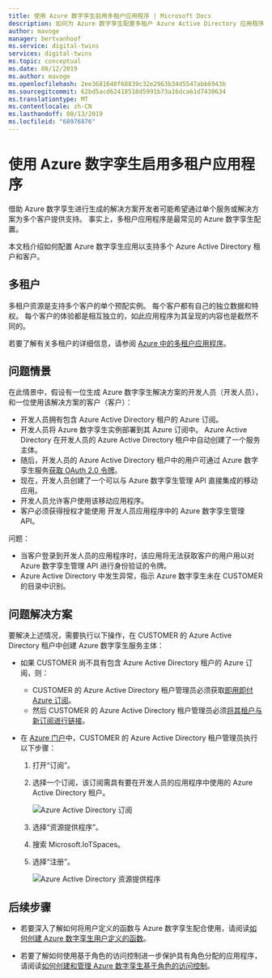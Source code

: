 ```yaml
---
title: 使用 Azure 数字孪生启用多租户应用程序 | Microsoft Docs
description: 如何为 Azure 数字孪生配置多租户 Azure Active Directory 应用程序。
author: mavoge
manager: bertvanhoof
ms.service: digital-twins
services: digital-twins
ms.topic: conceptual
ms.date: 08/12/2019
ms.author: mavoge
ms.openlocfilehash: 2ee3681640f68839c32e2963b34d5547abb6943b
ms.sourcegitcommit: 62bd5acd62418518d5991b73a16dca61d7430634
ms.translationtype: MT
ms.contentlocale: zh-CN
ms.lasthandoff: 08/13/2019
ms.locfileid: "68976876"
---
```

# <a name="enable-multitenant-applications-with-azure-digital-twins"></a>使用 Azure 数字孪生启用多租户应用程序

借助 Azure 数字孪生进行生成的解决方案开发者可能希望通过单个服务或解决方案为多个客户提供支持。 事实上，多租户应用程序是最常见的 Azure 数字孪生配置。

本文档介绍如何配置 Azure 数字孪生应用以支持多个 Azure Active Directory 租户和客户。

## <a name="multitenancy"></a>多租户

多租户资源是支持多个客户的单个预配实例。 每个客户都有自己的独立数据和特权。 每个客户的体验都是相互独立的，如此应用程序为其呈现的内容也是截然不同的。

若要了解有关多租户的详细信息，请参阅 [Azure 中的多租户应用程序](https://docs.microsoft.com/azure/dotnet-develop-multitenant-applications)。

## <a name="problem-scenario"></a>问题情景

在此情景中，假设有一位生成 Azure 数字孪生解决方案的开发人员（开发人员），和一位使用该解决方案的客户（客户）：

- 开发人员拥有包含 Azure Active Directory 租户的 Azure 订阅。
- 开发人员将 Azure 数字孪生实例部署到其 Azure 订阅中。 Azure Active Directory 在开发人员的 Azure Active Directory 租户中自动创建了一个服务主体。
- 随后，开发人员的 Azure Active Directory 租户中的用户可通过 Azure 数字孪生服务[获取 OAuth 2.0 令牌](./security-authenticating-apis.md)。
- 现在，开发人员创建了一个可以与 Azure 数字孪生管理 API 直接集成的移动应用。
- 开发人员允许客户使用该移动应用程序。
- 客户必须获得授权才能使用 开发人员应用程序中的 Azure 数字孪生管理 API。

问题：

- 当客户登录到开发人员的应用程序时，该应用将无法获取客户的用户用以对 Azure 数字孪生管理 API 进行身份验证的令牌。
- Azure Active Directory 中发生异常，指示 Azure 数字孪生未在 CUSTOMER 的目录中识别。

## <a name="problem-solution"></a>问题解决方案

要解决上述情况，需要执行以下操作，在 CUSTOMER 的 Azure Active Directory 租户中创建 Azure 数字孪生服务主体：

- 如果 CUSTOMER 尚不具有包含 Azure Active Directory 租户的 Azure 订阅，则：

  - CUSTOMER 的 Azure Active Directory 租户管理员必须获取[即用即付 Azure 订阅](https://azure.microsoft.com/offers/ms-azr-0003p/)。
  - 然后 CUSTOMER 的 Azure Active Directory 租户管理员必须[将其租户与新订阅进行链接](https://docs.microsoft.com/azure/active-directory/hybrid/whatis-hybrid-identity)。

- 在 [Azure 门户](https://portal.azure.com)中，CUSTOMER 的 Azure Active Directory 租户管理员执行以下步骤：

  1. 打开“订阅”。
  1. 选择一个订阅，该订阅需具有要在开发人员的应用程序中使用的 Azure Active Directory 租户。

     ![Azure Active Directory 订阅][1]

  1. 选择“资源提供程序”。
  1. 搜索 Microsoft.IoTSpaces。
  1. 选择“注册”。

     ![Azure Active Directory 资源提供程序][2]
  
## <a name="next-steps"></a>后续步骤

- 若要深入了解如何将用户定义的函数与 Azure 数字孪生配合使用，请阅读[如何创建 Azure 数字孪生用户定义的函数](./how-to-user-defined-functions.md)。

- 若要了解如何使用基于角色的访问控制进一步保护具有角色分配的应用程序，请阅读[如何创建和管理 Azure 数字孪生基于角色的访问控制](./security-create-manage-role-assignments.md)。

<!-- Images -->
[1]: media/multitenant/ad-subscriptions.png
[2]: media/multitenant/ad-resource-providers.png
